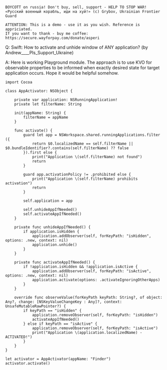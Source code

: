 ```
BOYCOTT on russia! Don't buy, sell, support - HELP TO STOP WAR!
«Русский военный корабль, иди на хуй!» (c) Grybov, Ukrainian Frontier Guard

ATTENTION: This is a demo - use it as you wish. Reference is appriciated.
If you want to thank - buy me coffee: https://secure.wayforpay.com/donate/asperi
```

Q: Swift: How to activate and unhide window of ANY application? (by Andrew____Pls_Support_Ukraine)

A: Here is working Playground module. The approach is to use KVO for observable properties to be informed when exactly desired state for target application occurs. Hope it would be helpful somehow.

    import Cocoa
    
    class AppActivator: NSObject {
    
        private var application: NSRunningApplication!
        private let filterName: String
    
        init(appName: String) {
            filterName = appName
        }
        
        func activate() {
            guard let app = NSWorkspace.shared.runningApplications.filter ({
                return $0.localizedName == self.filterName || $0.bundleIdentifier?.contains(self.filterName) ?? false
            }).first else {
                print("Application \(self.filterName) not found")
                return
            }
    
            guard app.activationPolicy != .prohibited else {
                print("Application \(self.filterName) prohibits activation")
                return
            }
    
            self.application = app
            
            self.unhideAppIfNeeded()
            self.activateAppIfNeeded()
        }
        
        private func unhideAppIfNeeded() {
            if application.isHidden {
                application.addObserver(self, forKeyPath: "isHidden", options: .new, context: nil)
                application.unhide()
            }
        }
        
        private func activateAppIfNeeded() {
            if !application.isHidden && !application.isActive {
                application.addObserver(self, forKeyPath: "isActive", options: .new, context: nil)
                application.activate(options: .activateIgnoringOtherApps)
            }
        }
        
        override func observeValue(forKeyPath keyPath: String?, of object: Any?, change: [NSKeyValueChangeKey : Any]?, context: UnsafeMutableRawPointer?) {
            if keyPath == "isHidden" {
                application.removeObserver(self, forKeyPath: "isHidden")
                activateAppIfNeeded()
            } else if keyPath == "isActive" {
                application.removeObserver(self, forKeyPath: "isActive")
                print("Application \(application.localizedName) - ACTIVATED!")
            }
        }
    }
    
    let activator = AppActivator(appName: "Finder")
    activator.activate()

